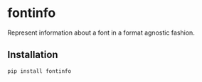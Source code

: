 # fontinfo

Represent information about a font in a format agnostic fashion.

## Installation

```shell
pip install fontinfo
```
